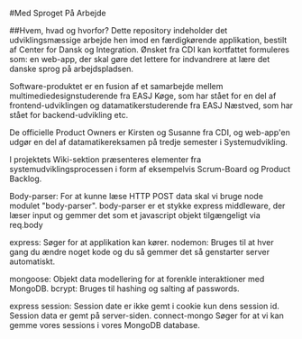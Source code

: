 #Med Sproget På Arbejde

##Hvem, hvad og hvorfor?
Dette repository indeholder det udviklingsmæssige arbejde hen imod en færdigkørende applikation, bestilt af Center for Dansk og Integration. Ønsket fra CDI kan kortfattet formuleres som: en web-app, der skal gøre det lettere for indvandrere at lære det danske sprog på arbejdspladsen.

Software-produktet er en fusion af et samarbejde mellem multimediedesignstuderende fra EASJ Køge, som har stået for en del af frontend-udviklingen og datamatikerstuderende fra EASJ Næstved, som har stået for backend-udvikling etc.

De officielle Product Owners er Kirsten og Susanne fra CDI, og web-app'en udgør en del af datamatikereksamen på tredje semester i Systemudvikling.

I projektets Wiki-sektion præsenteres elementer fra systemudviklingsprocessen i form af eksempelvis Scrum-Board og Product Backlog.






Body-parser:
    For at kunne læse HTTP POST data skal vi bruge node modulet "body-parser". body-parser er et stykke express middleware, der læser input og gemmer det som et javascript objekt tilgængeligt via req.body

express:
    Søger for at applikation kan kører.
nodemon:
    Bruges til at hver gang du ændre noget kode og du så gemmer det så genstarter server automatiskt.

mongoose:
    Objekt data modellering for at forenkle interaktioner med MongoDB.
bcrypt:
    Bruges til hashing og salting af passwords. 

express session:
    Session date er ikke gemt i cookie kun dens session id. Session data er gemt på server-siden.
connect-mongo
    Søger for at vi kan gemme vores sessions i vores MongoDB database. 